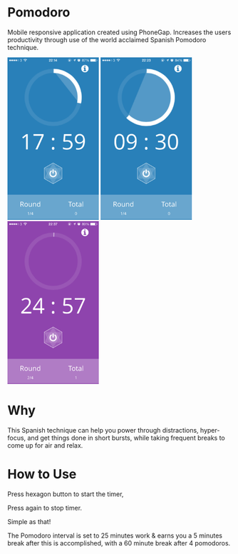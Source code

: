 # Pomodoro
Mobile responsive application created using PhoneGap. Increases the users productivity through use of the world acclaimed Spanish Pomodoro technique.


<img alt="Screenshot" width="205px" src="screenshots/Screenshot.PNG">
<img alt="Screenshot2" width="205px" src="screenshots/Screenshot2.PNG">
<img alt="Screenshot3" width="205px" src="screenshots/Screenshot3.PNG">


# Why
This Spanish technique can help you power through distractions, hyper-focus, and get things done in short bursts, while taking frequent breaks to come up for air and relax.

# How to Use
Press hexagon button to start the timer,

Press again to stop timer.


Simple as that!


The Pomodoro interval is set to 25 minutes work & earns you a 5 minutes break after this is accomplished, with a 60 minute break after 4 pomodoros.